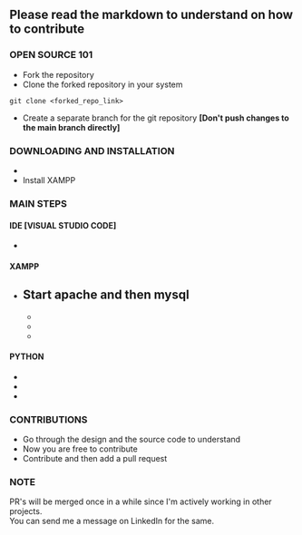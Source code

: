## Please read the markdown to understand on how to contribute

### OPEN SOURCE 101
- Fork the repository
- Clone the forked repository in your system<br>
```
git clone <forked_repo_link>
```
- Create a separate branch for the git repository 
**[Don't push changes to the main branch directly]**

### DOWNLOADING AND INSTALLATION
- 
- Install XAMPP

### MAIN STEPS

#### IDE [VISUAL STUDIO CODE]
- 

#### XAMPP
- Start apache and then mysql
  - 
  - 
  - 
  - 

#### PYTHON
- 
- 
- 

### CONTRIBUTIONS
- Go through the design and the source code to understand
- Now you are free to contribute
- Contribute and then add a pull request

### NOTE
PR's will be merged once in a while since I'm actively working in other projects.<br>
You can send me a message on LinkedIn for the same.